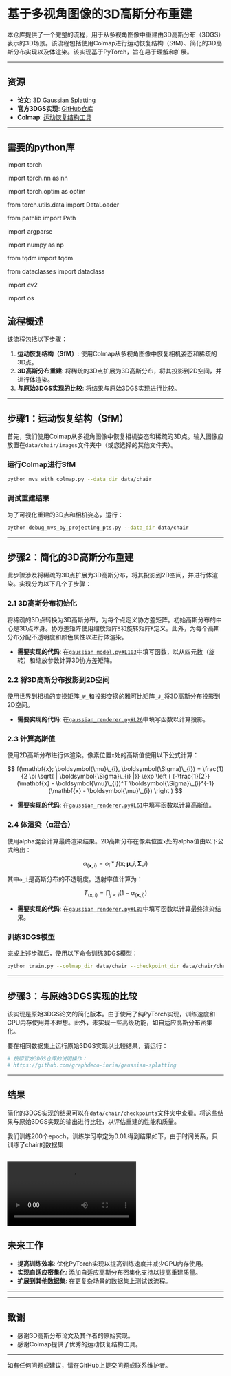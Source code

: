# 基于多视角图像的3D高斯分布重建

本仓库提供了一个完整的流程，用于从多视角图像中重建由3D高斯分布（3DGS）表示的3D场景。该流程包括使用Colmap进行运动恢复结构（SfM）、简化的3D高斯分布实现以及体渲染。该实现基于PyTorch，旨在易于理解和扩展。

---

## 资源

- **论文**: [3D Gaussian Splatting](https://repo-sam.inria.fr/fungraph/3d-gaussian-splatting/)
- **官方3DGS实现**: [GitHub仓库](https://github.com/graphdeco-inria/gaussian-splatting)
- **Colmap**: [运动恢复结构工具](https://colmap.github.io/index.html)

---

## 需要的python库
import torch

import torch.nn as nn

import torch.optim as optim

from torch.utils.data import DataLoader

from pathlib import Path

import argparse

import numpy as np

from tqdm import tqdm

from dataclasses import dataclass

import cv2

import os

## 流程概述

该流程包括以下步骤：

1. **运动恢复结构（SfM）**: 使用Colmap从多视角图像中恢复相机姿态和稀疏的3D点。
2. **3D高斯分布重建**: 将稀疏的3D点扩展为3D高斯分布，将其投影到2D空间，并进行体渲染。
3. **与原始3DGS实现的比较**: 将结果与原始3DGS实现进行比较。

---

## 步骤1：运动恢复结构（SfM）

首先，我们使用Colmap从多视角图像中恢复相机姿态和稀疏的3D点。输入图像应放置在`data/chair/images`文件夹中（或您选择的其他文件夹）。

### 运行Colmap进行SfM
```bash
python mvs_with_colmap.py --data_dir data/chair
```

### 调试重建结果
为了可视化重建的3D点和相机姿态，运行：
```bash
python debug_mvs_by_projecting_pts.py --data_dir data/chair
```

---

## 步骤2：简化的3D高斯分布重建

此步骤涉及将稀疏的3D点扩展为3D高斯分布，将其投影到2D空间，并进行体渲染。实现分为以下几个子步骤：

### 2.1 3D高斯分布初始化
将稀疏的3D点转换为3D高斯分布，为每个点定义协方差矩阵。初始高斯分布的中心是3D点本身。协方差矩阵使用缩放矩阵`S`和旋转矩阵`R`定义。此外，为每个高斯分布分配不透明度和颜色属性以进行体渲染。

- **需要实现的代码**: 在[`gaussian_model.py#L103`](gaussian_model.py#L103)中填写函数，以从四元数（旋转）和缩放参数计算3D协方差矩阵。

### 2.2 将3D高斯分布投影到2D空间
使用世界到相机的变换矩阵`_W_`和投影变换的雅可比矩阵`_J_`将3D高斯分布投影到2D空间。

- **需要实现的代码**: 在[`gaussian_renderer.py#L26`](gaussian_renderer.py#L26)中填写函数以计算投影。

### 2.3 计算高斯值
使用2D高斯分布进行体渲染。像素位置`x`处的高斯值使用以下公式计算：

$$
f(\mathbf{x}; \boldsymbol{\mu}\_{i}, \boldsymbol{\Sigma}\_{i}) = \frac{1}{2 \pi \sqrt{ | \boldsymbol{\Sigma}\_{i} |}} \exp \left ( {-\frac{1}{2}} (\mathbf{x} - \boldsymbol{\mu}\_{i})^T \boldsymbol{\Sigma}\_{i}^{-1} (\mathbf{x} - \boldsymbol{\mu}\_{i}) \right )
$$

- **需要实现的代码**: 在[`gaussian_renderer.py#L61`](gaussian_renderer.py#L61)中填写函数以计算高斯值。

### 2.4 体渲染（α混合）
使用alpha混合计算最终渲染结果。2D高斯分布在像素位置`x`处的alpha值由以下公式给出：

$$
\alpha_{(\mathbf{x}, i)} = o_i * f(\mathbf{x}; \boldsymbol{\mu}\_{i}, \boldsymbol{\Sigma}\_{i})
$$

其中`o_i`是高斯分布的不透明度。透射率值计算为：

$$
T_{(\mathbf{x}, i)} = \prod_{j \lt i} (1 - \alpha_{(\mathbf{x}, j)})
$$

- **需要实现的代码**: 在[`gaussian_renderer.py#L83`](gaussian_renderer.py#L83)中填写函数以计算最终渲染结果。

### 训练3DGS模型
完成上述步骤后，使用以下命令训练3DGS模型：
```bash
python train.py --colmap_dir data/chair --checkpoint_dir data/chair/checkpoints
```

---

## 步骤3：与原始3DGS实现的比较

该实现是原始3DGS论文的简化版本。由于使用了纯PyTorch实现，训练速度和GPU内存使用并不理想。此外，未实现一些高级功能，如自适应高斯分布密集化。

要在相同数据集上运行原始3DGS实现以比较结果，请运行：
```bash
# 按照官方3DGS仓库的说明操作：
# https://github.com/graphdeco-inria/gaussian-splatting
```

---

## 结果

简化的3DGS实现的结果可以在`data/chair/checkpoints`文件夹中查看。将这些结果与原始3DGS实现的输出进行比较，以评估重建的性能和质量。

我们训练200个epoch，训练学习率定为0.01.得到结果如下，由于时间关系，只训练了chair的数据集

![result](f14baad14264de7a76652e6923e1a4f5.mp4)
---

## 未来工作

- **提高训练效率**: 优化PyTorch实现以提高训练速度并减少GPU内存使用。
- **实现自适应密集化**: 添加自适应高斯分布密集化支持以提高重建质量。
- **扩展到其他数据集**: 在更复杂场景的数据集上测试该流程。

---



---

## 致谢

- 感谢3D高斯分布论文及其作者的原始实现。
- 感谢Colmap提供了优秀的运动恢复结构工具。

---

如有任何问题或建议，请在GitHub上提交问题或联系维护者。
